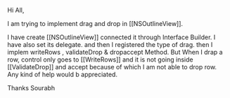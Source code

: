 Hi All,


I am trying to implement drag and drop in [[NSOutlineView]].

I have create [[NSOutlineView]] connected it through Interface Builder.
I have also set its delegate.
and then I registered the type of drag.
then I implem writeRows , validateDrop & dropaccept Method.
But When I drap a row, control only goes to [[WriteRows]] and it is not going inside [[ValidateDrop]] and accept because of which I am not able to drop row.
Any kind of help would b appreciated.


Thanks
Sourabh